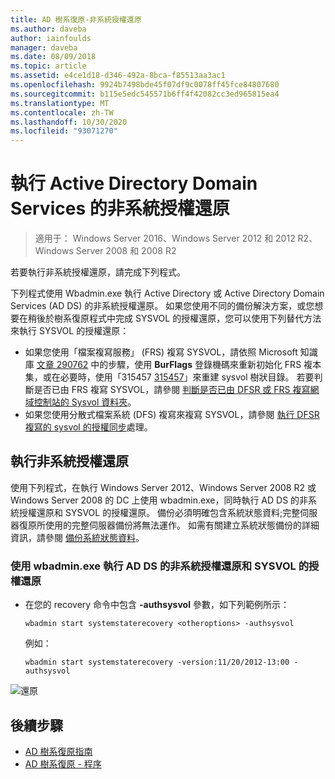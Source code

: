 ```yaml
---
title: AD 樹系復原-非系統授權還原
ms.author: daveba
author: iainfoulds
manager: daveba
ms.date: 08/09/2018
ms.topic: article
ms.assetid: e4ce1d18-d346-492a-8bca-f85513aa3ac1
ms.openlocfilehash: 9924b7498bde45f07df9c0078ff45fce84807680
ms.sourcegitcommit: b115e5edc545571b6ff4f42082cc3ed965815ea4
ms.translationtype: MT
ms.contentlocale: zh-TW
ms.lasthandoff: 10/30/2020
ms.locfileid: "93071270"
---
```

# <a name="performing-a-nonauthoritative-restore-of-active-directory-domain-services"></a>執行 Active Directory Domain Services 的非系統授權還原

>適用于： Windows Server 2016、Windows Server 2012 和 2012 R2、Windows Server 2008 和 2008 R2

若要執行非系統授權還原，請完成下列程式。

下列程式使用 Wbadmin.exe 執行 Active Directory 或 Active Directory Domain Services (AD DS) 的非系統授權還原。 如果您使用不同的備份解決方案，或您想要在稍後於樹系復原程式中完成 SYSVOL 的授權還原，您可以使用下列替代方法來執行 SYSVOL 的授權還原：

- 如果您使用「檔案複寫服務」 (FRS) 複寫 SYSVOL，請依照 Microsoft 知識庫 [文章 290762](https://go.microsoft.com/fwlink/?LinkId=148443) 中的步驟，使用 **BurFlags** 登錄機碼來重新初始化 FRS 複本集，或在必要時，使用「315457 [315457](https://support.microsoft.com/kb/315457)」來重建 sysvol 樹狀目錄。 若要判斷是否已由 FRS 複寫 SYSVOL，請參閱 [判斷是否已由 DFSR 或 FRS 複寫網域控制站的 Sysvol 資料夾](/windows/win32/vss/backing-up-and-restoring-an-frs-replicated-sysvol-folder#determining_whether_a_domain_controller_s_sysvol_folder_is_replicated_by_dfsr_or_frs)。
- 如果您使用分散式檔案系統 (DFS) 複寫來複寫 SYSVOL，請參閱 [執行 DFSR 複寫的 sysvol 的授權同步](AD-Forest-Recovery-Authoritative-Recovery-SYSVOL.md)處理。

## <a name="performing-a-nonauthoritative-restore"></a>執行非系統授權還原

使用下列程式，在執行 Windows Server 2012、Windows Server 2008 R2 或 Windows Server 2008 的 DC 上使用 wbadmin.exe，同時執行 AD DS 的非系統授權還原和 SYSVOL 的授權還原。 備份必須明確包含系統狀態資料;完整伺服器復原所使用的完整伺服器備份將無法運作。 如需有關建立系統狀態備份的詳細資訊，請參閱 [備份系統狀態資料](AD-Forest-Recovery-Backing-up-System-State.md)。

### <a name="to-perform-a-nonauthoritative-restore-of-ad-ds-and-authoritative-restore-of-sysvol-using-wbadminexe"></a>使用 wbadmin.exe 執行 AD DS 的非系統授權還原和 SYSVOL 的授權還原

- 在您的 recovery 命令中包含 **-authsysvol** 參數，如下列範例所示：

   ```
   wbadmin start systemstaterecovery <otheroptions> -authsysvol
   ```

   例如：

   ```
   wbadmin start systemstaterecovery -version:11/20/2012-13:00 -authsysvol
   ```

![還原](media/AD-Forest-Recovery-Nonauthoritative-Restore/nonauth.png)

## <a name="next-steps"></a>後續步驟

- [AD 樹系復原指南](AD-Forest-Recovery-Guide.md)
- [AD 樹系復原 - 程序](AD-Forest-Recovery-Procedures.md)
